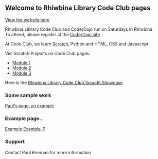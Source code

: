 ## Welcome to Rhiwbina Library Code Club pages 

[View the website here](https://rhiwbina-library-code-club.github.io/rhiwbinalibcodeclub.github.io/)

Rhiwbina Library Code Club and CoderDojo run on Saturdays in Rhiwbina. To attend, please register at the [CoderDojo site](https://zen.coderdojo.com/dojos/gb/rhiwbina-cardiff/cardiff-rhiwbina-library) 

At Code Club, we learn [Scratch](https://scratch.mit.edu/), Python and HTML, CSS and Javascript. 

Vist Scratch Projects on Code Club pages:
- [Module 1](https://projects.raspberrypi.org/en/codeclub/scratch-module-1)
- [Module 2](https://projects.raspberrypi.org/en/codeclub/scratch-module-2)
- [Module 3](https://projects.raspberrypi.org/en/codeclub/scratch-module-3)

Here is the [Rhiwbina Library Code Club Scracth Showcase](https://scratch.mit.edu/studios/8380712/). 

### Some sample work 
[Paul's page, an example](paul.md)

### Example page..  
[Example](docs/example.html)
[Example_P](docs/example_P.html)

### Support 
Contact Paul Brennan for more information

